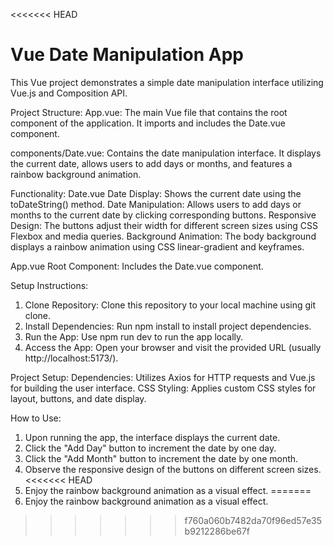 <<<<<<< HEAD
# Vue Date Manipulation App

This Vue project demonstrates a simple date manipulation interface utilizing Vue.js and Composition API.

Project Structure:
App.vue: The main Vue file that contains the root component of the application. It imports and includes the Date.vue component.

components/Date.vue: Contains the date manipulation interface. It displays the current date, allows users to add days or months, and features a rainbow background animation.

Functionality:
Date.vue
Date Display: Shows the current date using the toDateString() method.
Date Manipulation: Allows users to add days or months to the current date by clicking corresponding buttons.
Responsive Design: The buttons adjust their width for different screen sizes using CSS Flexbox and media queries.
Background Animation: The body background displays a rainbow animation using CSS linear-gradient and keyframes.

App.vue
Root Component: Includes the Date.vue component.

Setup Instructions:
1. Clone Repository: Clone this repository to your local machine using git clone.
2. Install Dependencies: Run npm install to install project dependencies.
3. Run the App: Use npm run dev to run the app locally.
4. Access the App: Open your browser and visit the provided URL (usually http://localhost:5173/).

Project Setup:
Dependencies: Utilizes Axios for HTTP requests and Vue.js for building the user interface.
CSS Styling: Applies custom CSS styles for layout, buttons, and date display.

How to Use:
1. Upon running the app, the interface displays the current date.
2. Click the "Add Day" button to increment the date by one day.
3. Click the "Add Month" button to increment the date by one month.
4. Observe the responsive design of the buttons on different screen sizes.
<<<<<<< HEAD
5. Enjoy the rainbow background animation as a visual effect.
=======
5. Enjoy the rainbow background animation as a visual effect. 
>>>>>>> f760a060b7482da70f96ed57e35b9212286be67f
